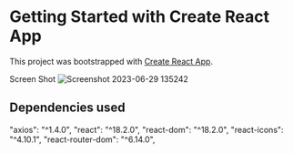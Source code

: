 # Getting Started with Create React App

This project was bootstrapped with [Create React App](https://github.com/facebook/create-react-app).


Screen Shot
![Screenshot 2023-06-29 135242](https://github.com/saketh-j/foodapp/assets/109161554/40e39907-c002-49fb-ad27-079c2b45d5a2)

## Dependencies used 
"axios": "^1.4.0",
    "react": "^18.2.0",
    "react-dom": "^18.2.0",
    "react-icons": "^4.10.1",
    "react-router-dom": "^6.14.0",
